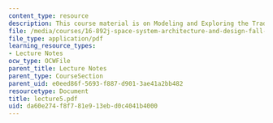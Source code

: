 ```yaml
---
content_type: resource
description: This course material is on Modeling and Exploring the Tradespace.
file: /media/courses/16-892j-space-system-architecture-and-design-fall-2004/da60e274f8f781e913ebd0c4041b4000_lecture5.pdf
file_type: application/pdf
learning_resource_types:
- Lecture Notes
ocw_type: OCWFile
parent_title: Lecture Notes
parent_type: CourseSection
parent_uid: e0eed86f-5693-f887-d901-3ae41a2bb482
resourcetype: Document
title: lecture5.pdf
uid: da60e274-f8f7-81e9-13eb-d0c4041b4000
---
```

